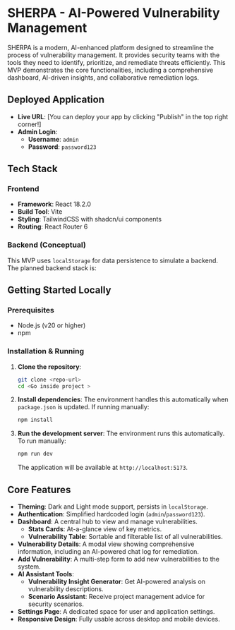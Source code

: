 # SHERPA - AI-Powered Vulnerability Management

SHERPA is a modern, AI-enhanced platform designed to streamline the process of vulnerability management. It provides security teams with the tools they need to identify, prioritize, and remediate threats efficiently. This MVP demonstrates the core functionalities, including a comprehensive dashboard, AI-driven insights, and collaborative remediation logs.

## Deployed Application

- **Live URL**: [You can deploy your app by clicking "Publish" in the top right corner!]
- **Admin Login**:
  - **Username**: `admin`
  - **Password**: `password123`

## Tech Stack

### Frontend

- **Framework**: React 18.2.0
- **Build Tool**: Vite
- **Styling**: TailwindCSS with shadcn/ui components
- **Routing**: React Router 6



### Backend (Conceptual)

This MVP uses `localStorage` for data persistence to simulate a backend. The planned backend stack is:




## Getting Started Locally

### Prerequisites

- Node.js (v20 or higher)
- npm

### Installation & Running

1.  **Clone the repository**:
    ```bash
    git clone <repo-url>
    cd <Go inside project >
    ```

2.  **Install dependencies**:
    The environment handles this automatically when `package.json` is updated. If running manually:
    ```bash
    npm install
    ```

3.  **Run the development server**:
    The environment runs this automatically. To run manually:
    ```bash
    npm run dev
    ```
    The application will be available at `http://localhost:5173`.

## Core Features

- **Theming**: Dark and Light mode support, persists in `localStorage`.
- **Authentication**: Simplified hardcoded login (`admin`/`password123`).
- **Dashboard**: A central hub to view and manage vulnerabilities.
  - **Stats Cards**: At-a-glance view of key metrics.
  - **Vulnerability Table**: Sortable and filterable list of all vulnerabilities.
- **Vulnerability Details**: A modal view showing comprehensive information, including an AI-powered chat log for remediation.
- **Add Vulnerability**: A multi-step form to add new vulnerabilities to the system.
- **AI Assistant Tools**:
  - **Vulnerability Insight Generator**: Get AI-powered analysis on vulnerability descriptions.
  - **Scenario Assistant**: Receive project management advice for security scenarios.
- **Settings Page**: A dedicated space for user and application settings.
- **Responsive Design**: Fully usable across desktop and mobile devices.
